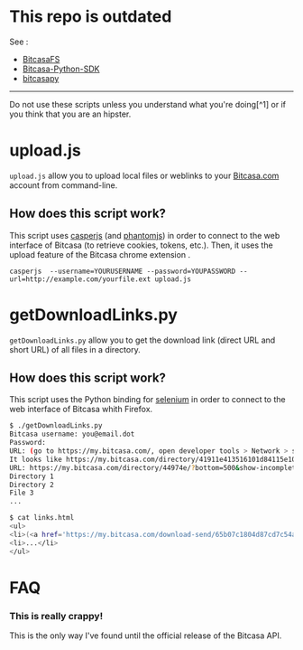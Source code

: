
# This repo is outdated

See :

 - [BitcasaFS](https://github.com/biscuitlabs/BitcasaFS)
 - [Bitcasa-Python-SDK](https://github.com/biscuitlabs/Bitcasa-Python-SDK)
 - [bitcasapy](https://github.com/konomae/bitcasapy)
 
-------------------------------------------------------------------------------------------------------------
Do not use these scripts unless you understand what you're doing[^1] or if you think that you are an hipster.


# upload.js
`upload.js` allow you to upload local files or weblinks to your [Bitcasa.com](https://bitcasa.com) account from command-line.


## How does this script work?
This script uses [casperjs](http://casperjs.org/) (and [phantomjs](http://phantomjs.org/)) in order to connect to the web interface of  Bitcasa (to retrieve cookies, tokens, etc.). Then, it uses the upload feature of the Bitcasa chrome extension . 


```
casperjs  --username=YOURUSERNAME --password=YOUPASSWORD --url=http://example.com/yourfile.ext upload.js
```

# getDownloadLinks.py
`getDownloadLinks.py` allow you to get the download link (direct URL and short URL) of all files in a directory.


## How does this script work?
This script uses the Python binding for [selenium](https://pypi.python.org/pypi/selenium) in order to connect to the web interface of Bitcasa whith Firefox.


```bash
$ ./getDownloadLinks.py
Bitcasa username: you@email.dot
Password:
URL: (go to https://my.bitcasa.com/, open developer tools > Network > select XHR, get the F** Request URL)
It looks like https://my.bitcasa.com/directory/41911e413516101d84115e109101dabaee/cbd7de83994beffbcb156f87840168/Pictures/?bottom=500&show-incomplete=true&sort_ascending=true&sort_column=name&top=0
URL: https://my.bitcasa.com/directory/44974e/?bottom=500&show-incomplete=true&sort_ascending=true&sort_column=name&top=0
Directory 1
Directory 2
File 3
...

$ cat links.html
<ul>
<li>(<a href='https://my.bitcasa.com/download-send/65b07c1804d87cd7c54a20ae82/'>DL</a>) - <a href='http://l.bitcasa.com/q79TJGHUy'>Family movie.mkv</a> - (2.9 GB)</li>
<li>...</li>
</ul>
```

# FAQ

### This is really crappy!
This is the only way I've found until the official release of the Bitcasa API.
